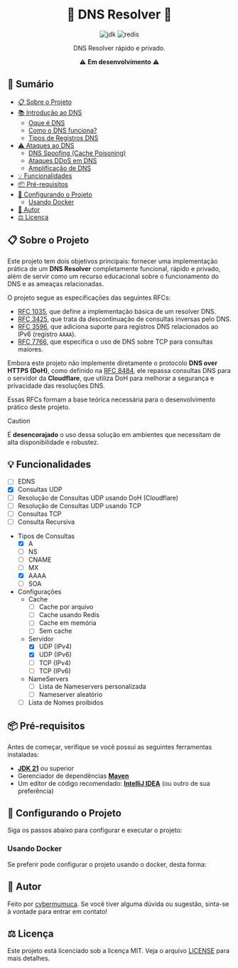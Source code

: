 <h1 align="center">🚧 DNS Resolver 🚧</h1>

<p align="center">
  <a><img alt="jdk" src="https://img.shields.io/badge/JDK%2021-007396?style=for-the-badge&logo=openjdk&logoColor=white"></a>
  <a><img alt="redis" src="https://img.shields.io/badge/redis-DC382D?style=for-the-badge&logo=redis&logoColor=white"></a>
</p>

<p align="center">DNS Resolver rápido e privado.</p>
<p align="center">⚠️ <strong>Em desenvolvimento</strong> ⚠️</p>

## 📜 Sumário

- [📋 Sobre o Projeto](#-sobre-o-projeto)
- [📚 Introdução ao DNS]()
  - [Oque é DNS]() 
  - [Como o DNS funciona?]() 
  - [Tipos de Registros DNS]()
- [⚠️ Ataques ao DNS]()
  - [DNS Spoofing (Cache Poisoning)]() 
  - [Ataques DDoS em DNS]() 
  - [Amplificação de DNS]() 
- [💡 Funcionalidades](#-funcionalidades)
- [📦 Pré-requisitos](#-pré-requisitos)
- [🔧 Configurando o Projeto](#-configurando-o-projeto)
  - [Usando Docker](#usando-docker)
- [👤 Autor](#-autor)
- [⚖️ Licença](#-licença)

## 📋 Sobre o Projeto

Este projeto tem dois objetivos principais: fornecer uma implementação prática de um **DNS Resolver** completamente funcional, rápido e privado, além de servir como um recurso educacional sobre o funcionamento do DNS e as ameaças relacionadas.

O projeto segue as especificações das seguintes RFCs:
- [RFC 1035](https://datatracker.ietf.org/doc/html/rfc1035), que define a implementação básica de um resolver DNS.
- [RFC 3425](https://datatracker.ietf.org/doc/html/rfc3425), que trata da descontinuação de consultas inversas pelo DNS.
- [RFC 3596](https://datatracker.ietf.org/doc/html/rfc3596), que adiciona suporte para registros DNS relacionados ao IPv6 (registro `AAAA`).
- [RFC 7766](https://datatracker.ietf.org/doc/html/rfc7766), que especifica o uso de DNS sobre TCP para consultas maiores.

Embora este projeto não implemente diretamente o protocolo **DNS over HTTPS (DoH)**, como definido na [RFC 8484](https://datatracker.ietf.org/doc/html/rfc8484), ele repassa consultas DNS para o servidor da **Cloudflare**, que utiliza DoH para melhorar a segurança e privacidade das resoluções DNS.

Essas RFCs formam a base teórica necessária para o desenvolvimento prático deste projeto.

> [!CAUTION]
> É **desencorajado** o uso dessa solução em ambientes que necessitam de alta disponibilidade e robustez.

## 💡 Funcionalidades

- [ ] EDNS
- [x] Consultas UDP
- [ ] Resolução de Consultas UDP usando DoH (Cloudflare)
- [ ] Resolução de Consultas UDP usando TCP
- [ ] Consultas TCP
- [ ] Consulta Recursiva

- Tipos de Consultas
  - [x] A
  - [ ] NS
  - [ ] CNAME
  - [ ] MX
  - [x] AAAA
  - [ ] SOA

- Configurações
    - Cache
      - [ ] Cache por arquivo
      - [ ] Cache usando Redis
      - [ ] Cache em memória
      - [ ] Sem cache
    - Servidor
      - [x] UDP (IPv4)
      - [x] UDP (IPv6)
      - [ ] TCP (IPv4)
      - [ ] TCP (IPv6)
    - NameServers
      - [ ] Lista de Nameservers personalizada
      - [ ] Nameserver aleatório
    - [ ] Lista de Nomes proibidos

## 📦 Pré-requisitos

Antes de começar, verifique se você possui as seguintes ferramentas instaladas:

- **[JDK 21](https://www.oracle.com/java/technologies/javase/jdk21-archive-downloads.html)** ou superior
- Gerenciador de dependências **[Maven](https://maven.apache.org/install.html)**
- Um editor de código recomendado: **[IntelliJ IDEA](https://www.jetbrains.com/idea/download/)** (ou outro de sua preferência)

## 🔧 Configurando o Projeto

Siga os passos abaixo para configurar e executar o projeto:

### Usando Docker

Se preferir pode configurar o projeto usando o docker, desta forma:

## 👤 Autor

Feito por [cybermumuca](https://github.com/cybermumuca). Se você tiver alguma dúvida ou sugestão, sinta-se à vontade para entrar em contato!

## ⚖️ Licença

Este projeto está licenciado sob a licença MIT. Veja o arquivo [LICENSE](./LICENSE) para mais detalhes.